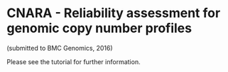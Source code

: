 # CNARA - Reliability assessment for genomic copy number profiles

(submitted to BMC Genomics, 2016)

Please see the tutorial for further information.
